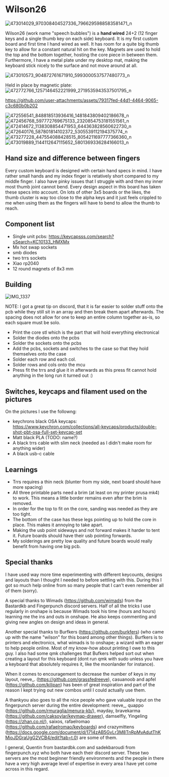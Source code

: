 # Wilson26

![473014029_970308404527336_7966295988583581471_n](https://github.com/user-attachments/assets/c8661aa6-39ab-48a8-a9b5-c93a5a896aa2)

Wilson26 (work name "speech bubbles") is a **hand wired** 24+2 (12 finger keys and a single thumb key on each side) keyboard. It is my first custom board and first time I hand wired as well. It has room for a quite big thumb key to allow for a constant natural hit on the key. Magnets are used to hold the top and the bottom together, hosting the core piece in between them. Furthermore, I have a metal plate under my desktop mat, making the keyboard stick nicely to the surface and not move around at all.

![473010573_904872761671910_5993000537577480773_n](https://github.com/user-attachments/assets/3483d01d-1c4e-4dd8-b891-cfa4471822bf)

Held in place by magnetic plate:
![472772766_1257146452221999_2719535943537501795_n](https://github.com/user-attachments/assets/ed20e3dc-251f-4ec3-828f-954fe8dc0996)

https://github.com/user-attachments/assets/79317fed-44d1-4464-9065-c3c680b0b202

![472556541_848818513936416_1481843809402186678_n](https://github.com/user-attachments/assets/1e7b5808-f509-417c-8b83-c07ec8926bec)
![472456768_597772769675133_2320854753181551561_n](https://github.com/user-attachments/assets/d48369fb-ca09-4798-a107-47da70ed45bc)
![472414672_1138308854471953_644363828560622730_n](https://github.com/user-attachments/assets/3dc8a996-4241-443d-b0c9-1d1c4074bff9)
![472640176_587801814102372_5305539112194375774_n](https://github.com/user-attachments/assets/8a1a3320-a25f-45ee-a16f-a55a6485759d)
![473277228_447554088428515_8054211697777366360_n](https://github.com/user-attachments/assets/d05c6684-8e71-410e-a874-675597c8c9a5)
![473019889_1144112647115652_5801369336284166013_n](https://github.com/user-attachments/assets/60772948-3ce4-41b8-ac71-930f2022a9e4)

## Hand size and difference between fingers
Every custom keyboard is designed with certain hand specs in mind. I have rather small hands and my index finger is retatively short compared to my middle finger. I also have pinky issues that I struggle with and then my inner most thumb joint cannot bend. Every design aspect in this board has taken these specs into account. On lots of other 3x5 boards or the likes, the thumb cluster is way too close to the alpha keys and it just feels crippled to me when using them as the fingers will have to bend to allow the thumb to reach.

## Component list
- Single unit pcbs: https://keycapsss.com/search?sSearch=KC10133_HMXMx
- Mx hot swap sockets
- smb diodes
- two trrs sockets
- Xiao rp2040
- 12 round magnets of 8x3 mm

## Building

![IMG_1337](https://github.com/user-attachments/assets/3e4f5137-cf87-43e9-a498-8a0810d80b8e)

NOTE: I got a great tip on discord, that it is far easier to solder stuff onto the pcb while they still sit in an array and then break them apart afterwards. The spacing does not allow for one to keep an entire column together as-is, so each square must be solo.
- Print the core stl which is the part that will hold everything electronical
- Solder the diodes onto the pcbs
- Solder the sockets onto the pcbs
- Add the pcbs, sockets and switches to the case so that they hold themselves onto the case
- Solder each row and each col.
- Solder rows and cols onto the mcu
- Press fit the trrs and glue it in afterwards as this press fit cannot hold anything in the long run it turned out :)

## Switches, keycaps and filament used on the pictures
On the pictures I use the followng:
- keychrons black OSA keycaps: https://www.keychron.com/collections/all-keycaps/products/double-shot-pbt-osa-full-set-keycap-set
- Matt black PLA (TODO: name?)
- A black trrs cable with slim neck (needed as I didn't make room for anything wider)
- A black usb-c cable

## Learnings
- Trrs requires a thin neck (blunter from my side, next board should have more spacing)
- All three printable parts need a brim (at least on my printer prusa mk4) to work. This means a little border remains even after the brim is removed.
- In order for the top to fit on the core, sanding was needed as they are too tight.
- The bottom of the case has these legs pointing up to hold the core in place. This makes it annoying to take apart.
- Making the usb point sideways and not forward makes it harder to tent it. Future boards should have their usb pointing forwards.
- My solderings are pretty low quality and future boards would really benefit from having one big pcb.

## Special thanks
I have used way more time experimenting with different keycounts, designs and layouts than I thought I needed to before settling with this. During this I got so much help online from so many people that I can't even remember all of them (sorry).  

A special thanks to Wimads (https://github.com/wimads) from the Bastardkb and Fingerpunch discord servers. Half of all the tricks I use regularly in onshape is because Wimads took his time (hours and hours) learning me the ins and outs in onshape. He also keeps commenting and giving new angles on design and ideas in general.

Another special thanks to Burfkers (https://github.com/burkfers) (who came up with the name "wilson" for this board among other things). Burfkers is to printers and electronics, what wimads is to onshape; a wizard with an eager to help people online. Most of my know-how about printing I owe to this guy. I also had some qmk challenges that Bufkers helped sort out when creating a layout for this keyboard (dont run qmk with sudo unless you have a keyboard that absolutely requires it, like the moonlander for instance).

When it comes to encouragement to decrease the number of keys in my layout, reeve_. (https://github.com/grassfedreeve), casuanoob and apfel (https://github.com/kilipan) has been of great inspiration and part of the reason I kept trying out new combos until I could actually use them.

A thankyou also goes to all the nice people who gave valuable input on the fingerpunch server during the entire development: reeve_, quappo (https://github.com/rmuraglia/menura-kb/), mayday, bravekarma (https://github.com/caksoylar/keymap-drawer), damselfly, Yingeling (https://zhan.co.nl/), saixos, rafaelromao (https://github.com/rafaelromao/keyboards) and crazymittens (https://docs.google.com/document/d/1714zAB5GvLr3M8TnRpMvAdutThKMioJDGraUgG2VCB4/edit?tab=t.0) are some of them.

I general, Quentin from bastardbk.com and sadekbaroudi from fingerpunch.xyz who both have each their discord server. These two servers are the most beginner friendly environments and the people in there have a very high average level of expertise in every area I have yet come across in this regard.
